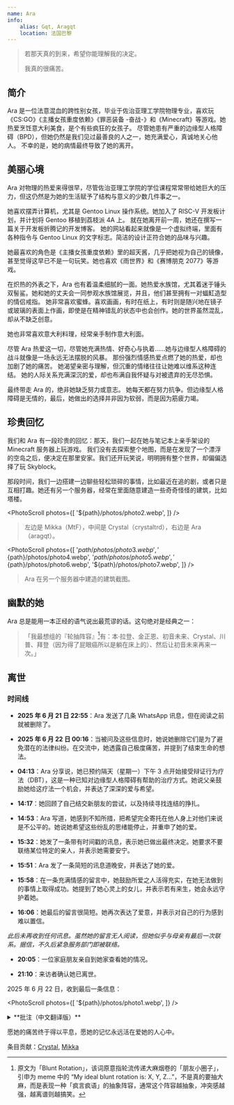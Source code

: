```yaml
---
name: Ara
info:
    alias: Gqt, Aragqt
    location: 法国巴黎
---
```


<!-- (Original Language: Engish) -->

> 若那天真的到来，希望你能理解我的决定。
> 
> 我真的很痛苦。

## 简介

Ara 是一位法意混血的跨性别女孩，毕业于佐治亚理工学院物理专业，喜欢玩《CS:GO》《主播女孩重度依赖》《罪恶装备 -奋战-》和《Minecraft》等游戏。她热爱烹饪意大利美食，是个有些疯狂的女孩子。
尽管她患有严重的边缘型人格障碍（BPD），但她仍然是我们见过最善良的人之一，她充满爱心，真诚地关心他人。
不幸的是，她的病情最终导致了她的离开。

## 美丽心境

Ara 对物理的热爱来得很早，尽管佐治亚理工学院的学位课程常常带给她巨大的压力，但这仍然是为她的生活赋予了结构与意义的少数几件事之一。

她喜欢摆弄计算机，尤其是 Gentoo Linux 操作系统。她加入了 RISC-V 开发板计划，并计划将 Gentoo 移植到荔枝派 4A 上。
就在她离开前一周，她还在撰写一篇关于开发板折腾记的开发博客。
她的网站看起来就像是一个虚拟终端，里面有各种指令与 Gentoo Linux 的文字标志。简洁的设计正符合她的品味与兴趣。

她最喜欢的角色是《主播女孩重度依赖》里的超天酱，几乎把她视为自己的镜像，甚至觉得这早已不是一句玩笑。她也喜欢《雨世界》和《赛博朋克 2077》等游戏。

在炽热的外表之下，Ara 也有着温柔细腻的一面。她热爱水族馆，尤其着迷于锤头双髻鲨。她和她的丈夫会一同参观水族馆展览，并且，他们甚至拥有一对蝠魟造型的情侣戒指。
她非常喜欢蜜蜂。喜欢画画，有时在纸上，有时则是随兴地在镜子或玻璃的表面上作画，即使是在精神错乱的状态中也会创作。她的世界虽然混乱，却从不缺乏创意。

她也非常喜欢意大利料理，经常亲手制作意大利面。

尽管 Ara 热爱这一切，尽管她充满热情、好奇心与执着……她与边缘型人格障碍的战斗就像是一场永远无法摆脱的风暴。
那份强烈情感热爱点燃了她的热爱，却也加剧了她的痛苦。
她渴望亲密与理解，但沉重的情绪往往让她难以维系这种连结。
她的人际关系充满深沉的爱，却也布满自我怀疑与对被遗弃的无尽恐惧。

最终带走 Ara 的，绝非她缺乏努力或意志。
她每天都在努力抗争。但边缘型人格障碍是无情的，最后，她做出的选择并非因为软弱，而是因为筋疲力竭。

## 珍贵回忆

我们和 Ara 有一段珍贵的回忆：那天，我们一起在她与笔记本上亲手架设的 Minecraft 服务器上玩游戏。
我们没有去探索整个地图，而是在发现了一个漂浮的空岛之后，便决定在那里安家。我们还开玩笑说，明明拥有整个世界，却偏偏选择了玩 Skyblock。

那段时间，我们一边搭建一边聊些轻松琐碎的事情，比如最近在追的剧，或者只是互相打趣。她还有另一个服务器，经常在里面随意建造一些奇奇怪怪的建筑，比如塔楼。

<PhotoScroll photos={[
    '${path}/photos/photo2.webp',
]} />

> 左边是 Mikka（MtF），中间是 Crystal（crystaltrd），右边是 Ara（aragqt）。

<PhotoScroll photos={[
    '${path}/photos/photo3.webp',
    '${path}/photos/photo4.webp',
    '${path}/photos/photo5.webp',
    '${path}/photos/photo6.webp',
    '${path}/photos/photo7.webp',
]} />

> Ara 在另一个服务器中建造的建筑截图。

## 幽默的她

Ara 总是能用一本正经的语气说出最荒谬的话。这句绝对是经典之一：

> 「我最想组的『轮抽阵容』[^1]有：本·拉登、金正恩、初音未来、Crystal、川普、拜登（因为得了屁眼癌所以是躺在床上的）、然后让初音未来再来一次。」

## 离世

### 时间线

- **2025 年 6 月 21 日 22:55**：Ara 发送了几条 WhatsApp 讯息，但在阅读之前就被删除了。

- **2025 年 6 月 22 日 00:16**：当被问及这些信息时，她说她删除它们是为了避免潜在的法律纠纷。在交流中，她透露自己极度痛苦，并提到了结束生命的想法。

- **04:13**：Ara 分享说，她已预约隔天（星期一）下午 3 点开始接受辩证行为疗法（DBT），这是一种已知对边缘型人格障碍有帮助的治疗方式。她说父亲鼓励她给这疗法一个机会，并表达了深深的爱与希望。

- **14:17**：她回顾了自己结交新朋友的尝试，以及持续寻找连结的挣扎。

- **14:53**：Ara 写道，她感到不知所措，把希望完全寄托在他人身上对他们来说是不公平的。她说她希望这些纷乱的思绪能停止，并重申了她的爱。

- **15:32**：她发了一条带有时间戳的讯息，表示她已做出最终决定。她要求不要联络某位特定的亲人，并表示她需要安宁。

- **15:51**：Ara 发了一条简短的讯息道晚安，并表达了她的爱。

- **15:58**：在一条充满情感的留言中，她鼓励所爱之人活得充实，在她无法做到的事情上取得成功。她提到了她心灵上的女儿，并表示若有来生，她会永远守护着她。

- **16:06**：她最后的留言很简短。她再次表达了爱意，并表示对自己的行为感到难以置信。

*此后未再收到任何讯息。虽然她的留言无人阅读，但她似乎与母亲有最后一次联系。据信，不久后紧急服务部门即被联络。*

- **20:05**：一位家庭朋友亲自到她家查看她的情况。

- **21:10**：来访者确认她已离世。

2025 年 6 月 22 日，收到最后一条信息：

<PhotoScroll photos={[
'${path}/photos/photo1.webp',
]} />

<details>
<summary>**批注（中文翻译版）**</summary>

> 我特么才不在乎你把我当成什么人
> 
> 我实在无法再这样活下去了
> 
> 真的不行。各种想法一直在我脑子里翻腾，什么药都试过了，但没有任何疗法有效，以后也不会有用。
> 
> 希望你尊重我的决定。我已经拿到了学位。这是我一直以来梦寐以求的，现在终于如愿以偿了。
> 
> 我的脑子烂透了，再也做不了别的了。在这个显然即将崩溃的世界里，我已经达到了巅峰。
> 
> 朋友们理所当然地疏远了我（我承认这一点），因为我总是被太多的负面情绪和沉重的压力困扰。
> 
> 但这不是重点。
> 
> 一切终于结束了，真好，不用再为任何事感到压力，不用再妄想，不用再为那些跟踪狂操心，不用再为任何事情付出努力，不用再觉得自己是地球上该死的寄生虫。要么这样，要么我就变成社畜好了。
> 
> 人性本恶，这一点越来越清晰了。妈的，我可以写一整本书来说明这一点。但我的星光已经熄灭，我再也无法清楚思考了。是的，这些年来我尝试了所有可能的药物，但全都无济于事。我只是在完成一件我在 2019 年就开始的事。
> 
> 我可以用余生创作疯狂的艺术，或者割伤自己来感受真实（但你根本不知道现实解体是什么意思——那个我看过的破烂心理学家）。至少我体内的伤痕看起来很真实。想摆脱我唯一的应对机制，却找不到有效的替代，感觉真的很奇怪。
> 
> 我知道这些文字已经变得语无伦次了，但我要向所有我爱的人道别。感谢我的母亲一直以来对我的支持，感谢为对抗我心中的那个恶魔（是的，我真的曾经出现过幻觉）而付出一切的父亲，感谢努力帮我寻找合适疗法的医生们，感谢佐理工所有支持过我的朋友，感谢那些相信我并给我无数机会的教授们，还有最重要的，我亲爱的丈夫 Jordan，还有 Crystal，我美丽的精神女儿，感谢你们一直陪伴着我。
> 
> 永远如此。很抱歉让大家失望了。但我真的别无选择。我不想再等什么巫毒疗法起效，也不想再次被迫住院失去控制。所以趁我还能掌控一切时，我爱你们所有人。谢谢你们给予的一切。
> 
> —— Ara

</details>

愿她的痛苦终于得以平息，愿她的记忆永远活在爱她的人心中。

条目贡献：[Crystal](https://github.com/Crystaltrd), [Mikka](https://github.com/cvyl)

[^1]: 原文为「Blunt Rotation」，该词原意指轮流传递大麻烟卷的「朋友小圈子」，引申为 meme 中的 “My ideal blunt rotation is: X, Y, Z…”，不是真的要抽大麻，而是表现一种「疯言疯语」的抽象阵容，通常这个阵容越抽象，冲突感越强，越离谱则越搞笑。
